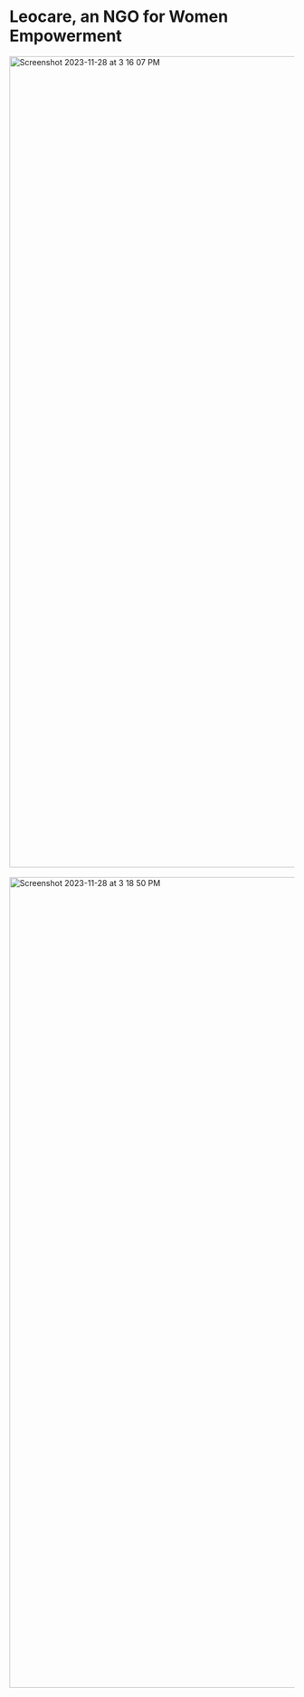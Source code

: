 # Leocare, an NGO for Women Empowerment
<img width="1431" alt="Screenshot 2023-11-28 at 3 16 07 PM" src="https://github.com/shreyagupta2405/Leocare/assets/90089455/17d2d055-5e02-4d42-b74b-73e93ded614d">
</br>
</br>
<img width="1430" alt="Screenshot 2023-11-28 at 3 18 50 PM" src="https://github.com/shreyagupta2405/Leocare/assets/90089455/9c20867b-c66a-4647-902c-0d74d968dd1e">
